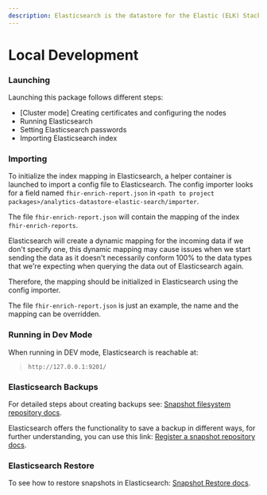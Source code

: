 ```yaml
---
description: Elasticsearch is the datastore for the Elastic (ELK) Stack
---
```


# Local Development

### Launching

Launching this package follows different steps:&#x20;

* \[Cluster mode] Creating certificates and configuring the nodes&#x20;
* Running Elasticsearch
* Setting Elasticsearch passwords
* Importing Elasticsearch index

### Importing

To initialize the index mapping in Elasticsearch, a helper container is launched to import a config file to Elasticsearch. The config importer looks for a field named `fhir-enrich-report.json` in `<path to project packages>/analytics-datastore-elastic-search/importer`.

The file `fhir-enrich-report.json` will contain the mapping of the index `fhir-enrich-reports`.&#x20;

Elasticsearch will create a dynamic mapping for the incoming data if we don't specify one, this dynamic mapping may cause issues when we start sending the data as it doesn't necessarily conform 100% to the data types that we're expecting when querying the data out of Elasticsearch again.

Therefore, the mapping should be initialized in Elasticsearch using the config importer.&#x20;

The file `fhir-enrich-report.json` is just an example, the name and the mapping can be overridden.

### Running in Dev Mode

When running in DEV mode, Elasticsearch is reachable at:

> `http://127.0.0.1:9201/`

### Elasticsearch Backups

For detailed steps about creating backups see: [Snapshot filesystem repository docs](https://www.elastic.co/guide/en/elasticsearch/reference/current/snapshots-filesystem-repository.html).

Elasticsearch offers the functionality to save a backup in different ways, for further understanding, you can use this link: [Register a snapshot repository docs](https://www.elastic.co/guide/en/elasticsearch/reference/current/snapshots-register-repository.html).

### Elasticsearch Restore

To see how to restore snapshots in Elasticsearch: [Snapshot Restore docs](https://www.elastic.co/guide/en/elasticsearch/reference/current/snapshots-restore-snapshot.html#snapshots-restore-snapshot).
